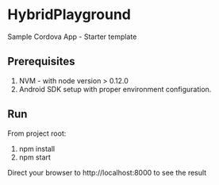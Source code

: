 # HybridPlayground
Sample Cordova App - Starter template

## Prerequisites
1. NVM - with node version > 0.12.0
2. Android SDK setup with proper environment configuration.

## Run
From project root:
1. npm install
2. npm start

Direct your browser to http://localhost:8000 to see the result
